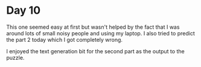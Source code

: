 # Day 10
This one seemed easy at first but wasn't helped by the fact that I was around lots of small noisy people and using my laptop. I also tried to predict the part 2 today which I got completely wrong.

I enjoyed the text generation bit for the second part as the output to the puzzle.
